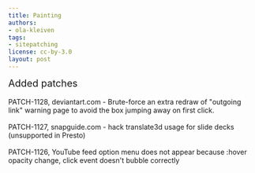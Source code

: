 ```yaml
---
title: Painting
authors:
- ola-kleiven
tags:
- sitepatching
license: cc-by-3.0
layout: post
---
```


<span style="font-size: 140%">Added patches</span><br/><br/>PATCH-1128, deviantart.com - Brute-force an extra redraw of &quot;outgoing link&quot; warning page to avoid the box jumping away on first click.<br/><br/>PATCH-1127, snapguide.com - hack translate3d usage for slide decks (unsupported in Presto)<br/><br/>PATCH-1126, YouTube feed option menu does not appear because :hover opacity change, click event doesn&#39;t bubble correctly
